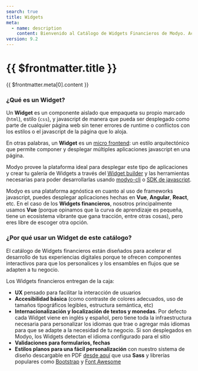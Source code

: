 ```yaml
---
search: true
title: Widgets
meta:
  - name: description
    content: Bienvenido al Catálogo de Widgets Financieros de Modyo. Acá encontrarás una completa referencia de todas las experiencias financieras que Modyo entrega como parte de este producto, desde la instalación y desarrollo en tu ambiente local, hasta la descripción de interfaces, parámetros disponibles, y referencia de las principales funcionalidades de cada Widget.
version: 9.2
---
```


# {{ $frontmatter.title }}

{{ $frontmatter.meta[0].content }}

### ¿Qué es un Widget?

Un **Widget** es un componente aislado que empaqueta su propio marcado (`html`), estilo (`css`), y javascript de manera que pueda ser desplegado como parte de cualquier página web sin tener errores de runtime o conflictos con los estilos o el javascript de la página que lo aloja.

En otras palabras, un **Widget** es un [micro frontend](https://martinfowler.com/articles/micro-frontends.html): un estilo arquitectónico que permite componer y desplegar múltiples aplicaciones javascript en una página.

Modyo provee la plataforma ideal para desplegar este tipo de aplicaciones y crear tu galería de Widgets a través del [Widget builder](https://docs.modyo.com/es/platform/channels/Widgets.html) y las herramientas necesarias para poder desarrollarlas usando [modyo-cli](https://www.npmjs.com/package/@modyo/cli) o [SDK de javascript](https://www.npmjs.com/package/@modyo/sdk).

Modyo es una plataforma agnóstica en cuanto al uso de frameworks javascript, puedes desplegar aplicaciones hechas en **Vue**, **Angular**, **React**, etc. En el caso de los **Widgets financieros**, nosotros principalmente usamos **Vue** (porque opinamos que la curva de aprendizaje es pequeña, tiene un ecosistema vibrante que gana tracción, entre otras cosas), pero eres libre de escoger otra opción.


### ¿Por qué usar un Widget de este catálogo?

El catálogo de Widgets financieros están diseñados para acelerar el desarrollo de tus experiencias digitales porque te ofrecen componentes interactivos para que los personalices y los ensambles en flujos que se adapten a tu negocio.

Los Widgets financieros entregan de la caja:

- **UX** pensado para facilitar la interacción de usuarios
- **Accesibilidad básica** (como contraste de colores adecuados, uso de tamaños tipográficos legibles, estructura semántica, etc)
- **Internacionalización y localización de textos y monedas**. Por defecto cada Widget viene en inglés y español, pero tiene toda la infraestructura necesaria para personalizar los idiomas que trae o agregar más idiomas para que se adapte a la necesidad de tu negocio. Si son desplegados en Modyo, los Widgets detectan el idioma configurado para el sitio
- **Validaciones para formularios, fechas**
- **Estilos planos para una fácil personalización** con nuestro sistema de diseño descargable en PDF [desde aquí](/assets/pdf/Widget_Modyo.pdf) que usa **Sass** y librerías populares como [Bootstrap](https://getbootstrap.com/) y [Font Awesome](https://github.com/FortAwesome/vue-fontawesome#using-brand-icons)